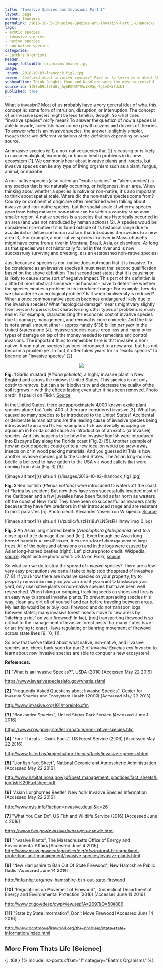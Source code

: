 ```yaml
---
title: "Invasive Species and Invasion: Part 1"
layout: page
author: lhancock
permalink: /2016-10-03-Invasive-Species-and-Invasion-Part-1-LHancock/
tags:
- exotic species
- invasive species
- native species
- non-native species
categories: 
- Earth's Organisms
header:
 image_fullwidth: organisms-header.jpg
image:
 thumb: 2016-10-03-lhancock_fig2.jpg
teaser: Confused about invasive species? Read on to learn more about the how, what, and why of invasive species.
subheadline: Think Genghis Khan and Napoleon were the most successful invaders? Think again.
source-id: 1257w89qltSdGt_Ag6EQUWYTVwiKV5p-7g1vOXrEdzUI
published: true
---
```

What is invasion? Most of us probably have a very general idea of what this concept is: some form of intrusion, disruption, or interruption. The concept of an invasive species might be less familiar, though. So what does "invasive species" *really* mean? To answer the question of *how* a species is able to invade, scientists have come up with dozens and dozens of theories. To answer *what* is an invasive species, the answer is slightly simpler, though there are different variations of the definition depending on your source. 

An invasive species is: 1) a non-native species that 2) is causing or is likely to cause ecological, economic, or human health problems in its new ecosystem [1]. We commonly hear about invasive plants and insects, but invasive species can be any type of living organism such as a plant, fungus, animal, or microbe. 

A non-native species (also called an "exotic species" or “alien species”) is any species that is not naturally occurring, or indigenous, in an area. When thinking about whether a species is native or non-native, it's also important to think about spatial scale. Where did the non-native species come from? Country or continent of origin are often mentioned when talking about invasive and non-native species, but the spatial scale of where a species goes from being native to non-native can be within a country or an even smaller region. A native species is a species that has historically occurred in an area (and was not introduced by human actions) [2]. A species would be considered non-native if it is found outside of its historical range due to accidental or deliberate human actions that introduced the species to a new area [3]. For example, a non-native species in a river in Massachusetts might have come from a river in Montana, Brazil, Asia, or elsewhere. As long as that species was not historically found in that river and is now successfully surviving and breeding, it is an established non-native species!

Just because a species is non-native does not mean that it is invasive. To be considered as an invasive species it must meet that second qualification based on the above definition. That second part states that it is causing or is likely to cause some sort of negative impact. This part of the definition is a little bit more abstract since we - as humans - have to determine whether the species creates a problem in its introduced range. For example, how do we characterize an ecological problem? Is it when biodiversity is reduced? When a once common native species becomes endangered likely due to the invasive species? What "ecological damage" means might vary slightly from person to person, but characterizing other types of problems is much easier. For example, characterizing the economic cost of invasive species due to damage, management, and removal is more concrete. And the total is not a small amount either - approximately $138 billion *per year* in the United States alone [4]. Invasive species cause crop loss and many other types of damage on top of the money needed to remediate and control invasions. The important thing to remember here is that invasive ≠ non-native. A non-native species has been introduced to a new area, but has not become a problem yet. In fact, it often takes years for an "exotic species" to become an "invasive species" [2].  

<div style="text-align:center"><img src ="https://farm3.staticflickr.com/2322/2482583079_04c689ae0a_o.jpg" /></div>

**Fig. 1** Garlic mustard (*Alliaria petiolata*) a highly invasive plant in New England and across the midwest United States. This species is not only costly to remove, but can alter biodiversity and decrease the quality of the soil it grows in with the effects lasting even after it has been removed. Photo credit: hspauldi on Flickr. [Sourc](https://www.flickr.com/photos/hspauldi/2482583079)[e](https://www.flickr.com/photos/hspauldi/2482583079)

In the United States, there are approximately 4,000 known exotic plant species alone, but 'only' 400 of them are considered invasive [3]. What has caused so many species to be introduced to the United States? Accidental or deliberate human actions are the leading cause of invasive species being introduced to an area [1]. For example, a fish accidentally escaping an aquarium in Florida could cause an introduction of an exotic (or invasive) species. And this happens to be how the invasive lionfish were introduced into Biscayne Bay along the Florida coast (Fig. 2) [5]. Another example of how an exotic species could get to a new location would be stow-away insects on or in wood packing materials. And you guessed it! This is how another invasive species got to the United States. The Asian long-horned beetle is believed to have gotten to the USA via wood pallets that were coming from Asia (Fig. 3) [6].  

![image alt text]({{ site.url }}/images/2016-10-03-lhancock_fig2.jpg)

**Fig. 2** Red lionfish (*Pterois volitans*) were introduced to waters off the coast of Florida by accident. But now they have very successfully invaded most of the Caribbean and a few juveniles have been found as far north as wasters off the coast of New York! They have been so successful as invaders partly because they have few predators in their introduced range and are resistant to most parasites [5]. Photo credit: Alexander Vasenin on Wikipedia. [Source](https://en.wikipedia.org/wiki/Red_lionfish)

![image alt text]({{ site.url }}/public/fuazHzj8uVLN5rsPHIihmw_img_0.jpg)

**Fig. 3** An Asian long-horned beetle (*Anoplophora glabripennis*) next to a close-up of tree damage it caused (left). Even though the Asian long-horned beetle is a 'small' insect, it can do a lot of damage even to large trees! All of the holes and abrasions on and in the logs were caused by Asian long-horned beetles (right). Left picture photo credit: Wikipedia, [source](https://commons.wikimedia.org/wiki/File:Asian_longhorned_beetle_and_exit_hole.jpg). Right picture photo credit: USDA on Flickr, [source](https://www.flickr.com/photos/usdagov/22953950910)

So what can we do to stop the spread of invasive species? There are a few very easy precautions we can all take to help stop the spread of invasives [7, 8]. If you know there are invasive species on your property, try to properly remove as many as you can and if you want to landscape your yard, only use native plants or non-native species that have been well researched. When hiking or camping, tracking seeds on shoes and tires is an easy way to spread invasive plants. To prevent spreading species this way, clean any dirt off of yourself and car before traveling between areas. My last tip would be to buy local firewood and do not transport logs between states; many invasive forest insects move to new areas by 'hitching a ride' on your firewood! In fact, (not) transporting firewood is so critical to the management of invasive forest pests that many states have - or are trying to enact - laws regulating or banning movement of firewood across state lines [9, 10, 11]. 

So now that we've talked about what native, non-native, and invasive species are, check back soon for part 2 of *Invasive Species and Invasion* to learn about *how* invasive species are able to conquer a new ecosystem! 

**References:**

**[1]** "What is an Invasive Species?", USDA (2016) [Accessed May 22 2016]

https://www.invasivespeciesinfo.gov/whatis.shtml

**[2]** "Frequently Asked Questions about Invasive Species", Center for Invasive Species and Ecosystem Health (2009) [Accessed May 22 2016]

http://www.invasive.org/101/moreinfo.cfm

**[3]** "Non-native Species", United States Park Service [Accessed June 4 2016]

https://www.nps.gov/grsm/learn/nature/non-native-species.htm

**[4]** "Four Threats – Quick Facts", US Forest Service (2006) [Accessed May 22 2016]

http://www.fs.fed.us/projects/four-threats/facts/invasive-species.shtml

**[5]** "Lionfish Fact Sheet", National Oceanic and Atmospheric Administration [Accessed May 22 2016]

http://www.habitat.noaa.gov/pdf/best_management_practices/fact_sheets/Lionfish%20Factsheet.pdf

**[6]** "Asian Longhorned Beetle", New York Invasive Species Information [Accessed May 22 2016]

http://www.nyis.info/?action=invasive_detail&id=26

**[7]** "What You Can Do", US Fish and Wildlife Service (2016) [Accessed June 4 2016]

https://www.fws.gov/invasives/what-you-can-do.html

**[8]** "Invasive Plants", The Massachusetts Office of Energy and Environmental Affairs [Accessed June 4 2016]
http://www.mass.gov/eea/agencies/dfg/dfw/natural-heritage/land-protection-and-management/invasive-species/invasive-plants.html

**[9]** "New Hampshire to Ban Out Of State Firewood", New Hampshire Public Radio [Accessed June 14 2016]

http://info.nhpr.org/new-hampshire-ban-out-state-firewood

**[10]** "Regulations on Movement of Firewood", Connecticut Department of Energy and Environmental Protection (2016) [Accessed June 14 2016]

http://www.ct.gov/deep/cwp/view.asp?A=2697&Q=508886

**[11]** "State by State Information", Don't Move Firewood [Accessed June 14 2016]

http://www.dontmovefirewood.org/the-problem/state-state-information/index.html

## More From Thats Life [Science]
{: .t60 }
{% include list-posts offset="1" category="Earth's Organisms" %}

